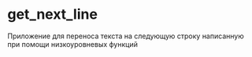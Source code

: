 # get_next_line

Приложение для переноса текста на следующую строку написанную при помощи низкоуровневых функций
